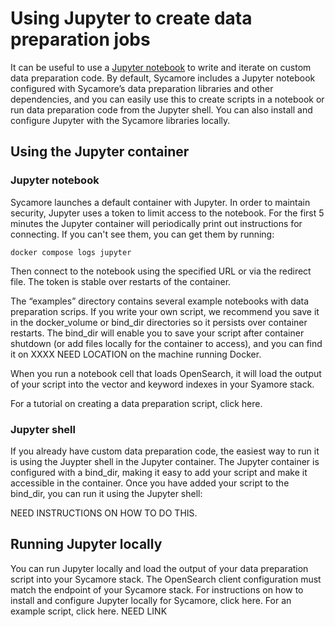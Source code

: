 # Using Jupyter to create data preparation jobs

It can be useful to use a [Jupyter notebook](https://jupyter.org/) to write and iterate on custom data preparation code. By default, Sycamore includes a Jupyter notebook configured with Sycamore’s data preparation libraries and other dependencies, and you can easily use this to create scripts in a notebook or run data preparation code from the Jupyter shell. You can also install and configure Jupyter with the Sycamore libraries locally.

## Using the Jupyter container

### Jupyter notebook

Sycamore launches a default container with Jupyter. In order to maintain security, Jupyter uses a token to limit access to the notebook. For the first 5 minutes the Jupyter container will periodically print out instructions for connecting. If you can't see them, you can get them by running:

`docker compose logs jupyter`

Then connect to the notebook using the specified URL or via the redirect file. The token is stable over restarts of the container.

The “examples” directory contains several example notebooks with data preparation scrips. If you write your own script, we recommend you save it in the docker_volume or bind_dir directories so it persists over container restarts. The bind_dir will enable you to save your script after container shutdown (or add files locally for the container to access), and you can find it on  XXXX NEED LOCATION on the machine running Docker.

When you run a notebook cell that loads OpenSearch, it will load the output of your script into the vector and keyword indexes in your Syamore stack.

For a tutorial on creating a data preparation script, click here.

### Jupyter shell

If you already have custom data preparation code, the easiest way to run it is using the Juypter shell in the Jupyter container. The Jupyter container is configured with a bind_dir, making it easy to add your script and make it accessible in the container. Once you have added your script to the bind_dir, you can run it using the Jupyter shell:

NEED INSTRUCTIONS ON HOW TO DO THIS.

## Running Jupyter locally

You can run Jupyter locally and load the output of your data preparation script into your Sycamore stack. The OpenSearch client configuration must match the endpoint of your Sycamore stack. For instructions on how to install and configure Jupyter locally for Sycamore, click here. For an example script, click here. NEED LINK
